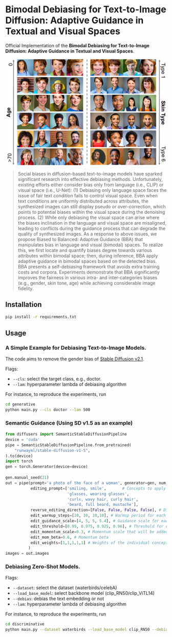 # Bimodal Debiasing for Text-to-Image Diffusion: Adaptive Guidance in Textual and Visual Spaces

Official Implementation of the **Bimodal Debiasing for Text-to-Image Diffusion: Adaptive Guidance in Textual and Visual Spaces**. 

![example images](docs/images/intersection.jpg)

> Social biases in diffusion-based text-to-image models have sparked significant research into effective debiasing methods. Unfortunately, existing efforts either consider bias only from language (i.e., CLIP) or visual space (i.e., U-Net): (1) Debiasing only language space faces the issue of fair text condition fails to control visual space. Even when text conditions are uniformly distributed across attributes, the synthesized images can still display pseudo or over-correction, which points to potential biases within the visual space during the denoising process. (2) While only debiasing the visual space can arise where the biases inclination in the language and visual space are misaligned, leading to conflicts during the guidance process that can degrade the quality of synthesized images. As a response to above issues, we propose Biased to Balanced: Adaptive Guidance (BBA) that manipulates bias in language and visual (bimodal) spaces. To realize this, we first locate and quantify biases degree towards various attributes within bimodal space; then, during inference, BBA apply adaptive guidance in bimodal spaces based on the detected bias. BBA presents a self-debiasing framework that avoids extra training costs and corpora. Experiments demonstrate that BBA significantly improves the fairness in various intra- and inter-categories biases (e.g., gender, skin tone, age) while achieving considerable image fidelity.

## Installation

```bash
pip install -r requirements.txt
```

## Usage

### A Simple Example for Debiasing Text-to-Image Models.
The code aims to remove the gender bias of [Stable Diffusion v2.1](https://huggingface.co/stabilityai/stable-diffusion-2-1).

Flags:
  - `--cls`: select the target class, e.g., doctor.
  - `--lam`: hyperparameter lambda of debiasing algorithm


For instance, to reproduce the experiments, run
```bash
cd generative
python main.py --cls doctor --lam 500
```

### Semantic Guidance (Using SD v1.5 as an example)
```python
from diffusers import SemanticStableDiffusionPipeline
device = 'cuda'
pipe = SemanticStableDiffusionPipeline.from_pretrained(
    "runwayml/stable-diffusion-v1-5",
).to(device)
import torch
gen = torch.Generator(device=device)

gen.manual_seed(21)
out = pipe(prompt='a photo of the face of a woman', generator=gen, num_images_per_prompt=1, guidance_scale=7,
           editing_prompt=['smiling, smile',       # Concepts to apply 
                           'glasses, wearing glasses', 
                           'curls, wavy hair, curly hair', 
                           'beard, full beard, mustache'],
           reverse_editing_direction=[False, False, False, False], # Direction of guidance i.e. increase all concepts
           edit_warmup_steps=[10, 10, 10,10], # Warmup period for each concept
           edit_guidance_scale=[4, 5, 5, 5.4], # Guidance scale for each concept
           edit_threshold=[0.99, 0.975, 0.925, 0.96], # Threshold for each concept. Threshold equals the percentile of the latent space that will be discarded. I.e. threshold=0.99 uses 1% of the latent dimensions
           edit_momentum_scale=0.3, # Momentum scale that will be added to the latent guidance
           edit_mom_beta=0.6, # Momentum beta
           edit_weights=[1,1,1,1,1] # Weights of the individual concepts against each other
          )
images = out.images
```

### Debiasing Zero-Shot Models.

Flags:
  - `--dataset`: select the dataset (waterbirds/celebA)
  - `--load_base_model`: select backbone model (clip_RN50/clip_ViTL14)
  - `--debias`: debias the text embedding or not
  - `--lam`: hyperparameter lambda of debiasing algorithm


For instance, to reproduce the experiments, run
```bash
cd discriminative
python main.py --dataset waterbirds --load_base_model clip_RN50 --debias
```

